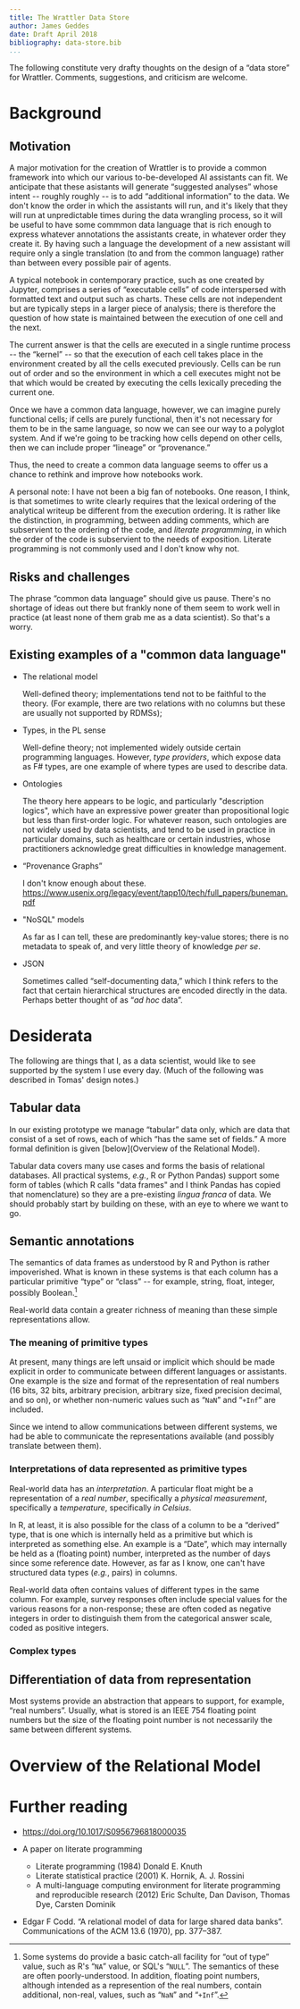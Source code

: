 ```yaml
---
title: The Wrattler Data Store
author: James Geddes
date: Draft April 2018
bibliography: data-store.bib
...
```



The following constitute very drafty thoughts on the design of a “data store”
for Wrattler. Comments, suggestions, and criticism are welcome. 


# Background

## Motivation

A major motivation for the creation of Wrattler is to provide a common framework
into which our various to-be-developed AI assistants can fit. We anticipate that
these asistants will generate “suggested analyses” whose intent -- roughly
roughly -- is to add “additional information” to the data. We don't know the
order in which the assistants will run, and it's likely that they will run at
unpredictable times during the data wrangling process, so it will be useful to
have some commmon data language that is rich enough to express whatever
annotations the assistants create, in whatever order they create it. By having
such a language the development of a new assistant will require only a single
translation (to and from the common language) rather than between every possible
pair of agents.

A typical notebook in contemporary practice, such as one created by Jupyter,
comprises a series of “executable cells” of code interspersed with formatted
text and output such as charts. These cells are not independent but are
typically steps in a larger piece of analysis; there is therefore the question
of how state is maintained between the execution of one cell and the next.

The current answer is that the cells are executed in a single runtime process --
the “kernel” -- so that the execution of each cell takes place in the
environment created by all the cells executed previously. Cells can be run out
of order and so the environment in which a cell executes might not be that which
would be created by executing the cells lexically preceding the current one.

Once we have a common data language, however, we can imagine purely functional
cells; if cells are purely functional, then it's not necessary for them to be in
the same language, so now we can see our way to a polyglot system. And if we're
going to be tracking how cells depend on other cells, then we can include proper
“lineage” or “provenance.”

Thus, the need to create a common data language seems to offer us a chance to
rethink and improve how notebooks work.

A personal note: I have not been a big fan of notebooks. One reason, I think, is
that sometimes to write clearly requires that the lexical ordering of the
analytical writeup be different from the execution ordering. It is rather like
the distinction, in programming, between adding comments, which are subservient
to the ordering of the code, and *literate programming*, in which the order of
the code is subservient to the needs of exposition. Literate programming is not
commonly used and I don't know why not.


## Risks and challenges

The phrase “common data language” should give us pause. There's no shortage of
ideas out there but frankly none of them seem to work well in practice (at least
none of them grab me as a data scientist). So that's a worry.


## Existing examples of a "common data language"

- The relational model 

  Well-defined theory; implementations tend not to be faithful to the theory. (For
  example, there are two relations with no columns but these are usually not
  supported by RDMSs);

- Types, in the PL sense

  Well-define theory; not implemented widely outside certain programming
  languages. However, *type providers*, which expose data as F# types, are one
  example of where types are used to describe data. 
  
- Ontologies

  The theory here appears to be logic, and particularly "description logics",
  which have an expressive power greater than propositional logic but less than
  first-order logic. For whatever reason, such ontologies are not widely used by
  data scientists, and tend to be used in practice in particular domains, such
  as healthcare or certain industries, whose practitioners acknowledge great
  difficulties in knowledge management.

- “Provenance Graphs”

  I don't know enough about
  these. https://www.usenix.org/legacy/event/tapp10/tech/full_papers/buneman.pdf
  
- "NoSQL" models

  As far as I can tell, these are predominantly key-value stores; there is no
  metadata to speak of, and very little theory of knowledge *per se*.
  
- JSON

  Sometimes called “self-documenting data,” which I think refers to the fact
  that certain hierarchical structures are encoded directly in the
  data. Perhaps better thought of as “*ad hoc* data”.
  

# Desiderata

The following are things that I, as a data scientist, would like to see
supported by the system I use every day. (Much of the following was described in
Tomas' design notes.)

## Tabular data

In our existing prototype we manage “tabular” data only, which are data that
consist of a set of rows, each of which “has the same set of fields.” A more
formal definition is given [below](Overview of the Relational Model).

Tabular data covers many use cases and forms the basis of relational
databases. All practical systems, *e.g.*, R or Python Pandas) support some form
of tables (which R calls "data frames" and I think Pandas has copied that
nomenclature) so they are a pre-existing *lingua franca* of data. We should
probably start by building on these, with an eye to where we want to go.

[^vectors]: That's “vector” in the data science sense of “sequence indexed by
that naturals up to some $N$” rather than in the mathematical sense of “things
for which one has the concepts of addition and multiplication by reals.“

## Semantic annotations

The semantics of data frames as understood by R and Python is rather
impoverished. What is known in these systems is that each column has a
particular primitive “type” or “class” -- for example, string, float, integer,
possibly Boolean.[^standard-unions] 

[^standard-unions]: Some systems do provide a basic catch-all facility for “out of
type” value, such as R's “`NA`” value, or SQL's “`NULL`”. The semantics of these
are often poorly-understood. In addition, floating point numbers, although
intended as a represention of the real numbers, contain additional, non-real,
values, such as “`NaN`” and “`+Inf`”. 

Real-world data contain a greater richness of meaning than these simple
representations allow.

### The meaning of primitive types

At present, many things are left unsaid or implicit which should be made
explicit in order to communicate between different languages or assistants. One
example is the size and format of the representation of real numbers (16 bits,
32 bits, arbitrary precision, arbitrary size, fixed precision decimal, and so
on), or whether non-numeric values such as “`NaN`” and “`+Inf`” are included.

Since we intend to allow communications between different systems, we had be
able to communicate the representations available (and possibly translate
between them).

### Interpretations of data represented as primitive types

Real-world data has an *interpretation*. A particular float might be a
representation of a *real number*, specifically a *physical measurement*,
specifically a *temperature*, specifically *in Celsius*. 

In R, at least, it is also possible for the class of a column to be a “derived”
type, that is one which is internally held as a primitive but which is
interpreted as something else. An example is a “Date”, which may internally be
held as a (floating point) number, interpreted as the number of days since some
reference date. However, as far as I know, one can't have structured data types
(*e.g.*, pairs) in columns.

Real-world data often contains values of different types in the same column. For
example, survey responses often include special values for the various reasons
for a non-response; these are often coded as negative integers in order to
distinguish them from the categorical answer scale, coded as positive
integers.

### Complex types







## Differentiation of data from representation

Most systems provide an abstraction that appears to support, for example, “real
numbers”. Usually, what is stored is an IEEE 754 floating point numbers but the
size of the floating point number is not necessarily the same between different
systems.




# Overview of the Relational Model




# Further reading



-  https://doi.org/10.1017/S0956796818000035

- A paper on literate programming

    * Literate programming (1984) Donald E. Knuth
    * Literate statistical practice (2001) K. Hornik, A. J. Rossini
    * A multi-language computing environment for literate programming and
      reproducible research (2012) Eric Schulte, Dan Davison, Thomas Dye,
      Carsten Dominik

- Edgar F Codd. “A relational model of data for large shared data
  banks”. Communications of the ACM 13.6 (1970), pp. 377–387.
